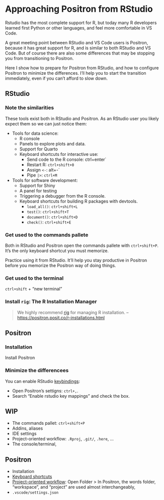 
<!-- README.md is generated from README.Rmd. Please edit that file -->

# Approaching Positron from RStudio

Rstudio has the most complete support for R, but today many R developers
learned first Python or other languages, and feel more comfortable in VS
Code.

A great meeting point between RStudio and VS Code users is Positron,
because it has great support for R, and is similar to both RStudio and
VS Code. But of course there are also some differences that may be
stopping you from transitioning to Positron.

Here I show how to prepare for Positron from RStudio, and how to
configure Positron to minimize the differences. I’ll help you to start
the transition immediately, even if you can’t afford to slow down.

## RStudio

### Note the similarities

These tools exist both in RStudio and Positron. As an RStudio user you
likely expect them so we can just notice them:

- Tools for data science:
  - R console
  - Panels to explore plots and data.
  - Support for Quarto
  - Keyboard shortcuts for interactive use:
    - Send code to the R console: ctrl+enter\`
    - Restart R: `ctrl+shift+0`
    - Assign `<-`: alt+-\`
    - Pipe `|>`: `ctrl+M`
- Tools for software development:
  - Support for Shiny
  - A panel for testing
  - Triggering a debugger from the R console.
  - Keyboard shortcuts for building R packages with devtools.
    - `load_all()`: `ctrl+shift+L`
    - `test()`: `ctrl+shift+T`
    - `document()`: `ctrl+shift+D`
    - `check()`: `ctrl+shift+E`

### Get used to the commands pallete

Both in RStudio and Positron open the commands pallete with
`ctrl+shift+P`. It’s the only keyboard shortcut you must memorize.

Practice using it from RStudio. It’ll help you stay productive in
Positron before you memorize the Positron way of doing things.

### Get used to the terminal

`ctrl+shift` + “new terminal”

### Install `rig`: The R Installation Manager

> We highly recommend [rig](https://github.com/r-lib/rig) for managing R
> installation. –<https://positron.posit.co/r-installations.html>

## Positron

### Installation

Install Positron

### Minimize the differencees

You can enable RStudio
[keybindings](https://positron.posit.co/keyboard-shortcuts.html#rstudio-keymap):

- Open Positron’s settigns: `ctrl+,`.
- Search “Enable rstudio key mappings” and check the box.

## WIP

- The commands pallet: `ctrl+shift+P`
- Addins, aliases
- IDE settings
- Project-oriented workflow: `.Rproj`, `.git/`, `.here`, …
- The console/terminal,

## Positron

- Installation
- [Keyboard
  shortcuts](https://positron.posit.co/keyboard-shortcuts.html)
- [Project-oriented
  workflow](https://positron.posit.co/rstudio-rproj-file.html): Open
  Folder \> In Positron, the words folder, “workspace”, and “project”
  are used almost interchangeably,
- `.vscode/settings.json`
